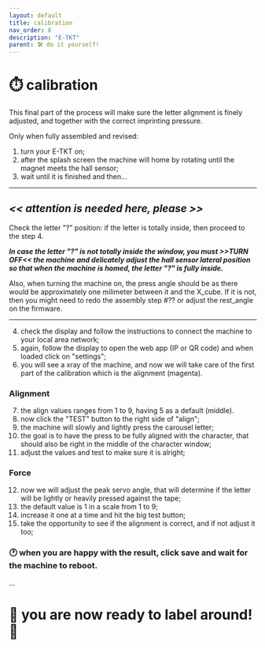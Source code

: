```yaml
---
layout: default
title: calibration
nav_order: 8
description: "E-TKT"
parent: 🛠️ do it yourself!
---
```


# ⏱️ **calibration**

This final part of the process will make sure the letter alignment is finely adjusted, and together with the correct imprinting pressure.

Only when fully assembled and revised:
1. turn your E-TKT on;
2. after the splash screen the machine will home by rotating until the magnet meets the hall sensor;
3. wait until it is finished and then...

----


## ***<< attention is needed here, please >>***

Check the letter "?" position: if the letter is totally inside, then proceed to the step 4.

***In case the letter "?" is not totally inside the window, you must >>TURN OFF<< the machine and delicately adjust the hall sensor lateral position so that when the machine is homed, the letter "?" is fully inside.***

Also, when turning the machine on, the press angle should be as there would be approximately one milimeter between it and the X_cube. If it is not, then you might need to redo the assembly step #?? or adjust the rest_angle on the firmware.  

----

4. check the display and follow the instructions to connect the machine to your local area network;
5. again, follow the display to open the web app (IP or QR code) and when loaded click on "settings";
6. you will see a xray of the machine, and now we will take care of the first part of the calibration which is the alignment (magenta).

### Alignment
7. the align values ranges from 1 to 9, having 5 as a default (middle).
8. now click the "TEST" button to the right side of "align";
9. the machine will slowly and lightly press the carousel letter;
10. the goal is to have the press to be fully aligned with the character, that should also be right in the middle of the character window;
11. adjust the values and test to make sure it is alright;

### Force
12. now we will adjust the peak servo angle, that will determine if the letter will be lightly or heavily pressed against the tape;
13. the default value is 1 in a scale from 1 to 9;
14. increase it one at a time and hit the big test button;
15. take the opportunity to see if the alignment is correct, and if not adjust it too;


### 🕐 when you are happy with the result, click save and wait for the machine to reboot.

...

# 🎉 you are now ready to label around! 🎉
